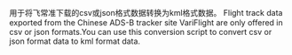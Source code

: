 用于将飞常准下载的csv或json格式数据转换为kml格式数据。 
Flight track data exported from the Chinese ADS-B tracker site VariFlight are only offered in csv or json formats.You can use this conversion script to convert csv or json format data to kml format data.
